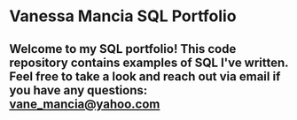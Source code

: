 # Vanessa Mancia SQL Portfolio 

## Welcome to my SQL portfolio! This code repository contains examples of SQL I've written. Feel free to take a look and reach out via email if you have any questions: vane_mancia@yahoo.com
